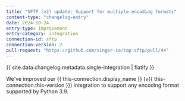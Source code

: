 ```yaml
---
title: "SFTP (v2) update: Support for multiple encoding formats"
content-type: "changelog-entry"
date: 2024-10-24
entry-type: improvement
entry-category: integration
connection-id: sftp
connection-version: 2
pull-request: "https://github.com/singer-io/tap-sftp/pull/44"
---
```

{{ site.data.changelog.metadata.single-integration | flatify }}

We've improved our {{ this-connection.display_name }} (v{{ this-connection.this-version }}) integration to support any encoding format supported by Python 3.9.